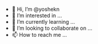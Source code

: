 - 👋 Hi, I’m @yoshekn
- 👀 I’m interested in ...
- 🌱 I’m currently learning ...
- 💞️ I’m looking to collaborate on ...
- 📫 How to reach me ...

<!---
yoshekn/yoshekn is a ✨ special ✨ repository because its `README.md` (this file) appears on your GitHub profile.
You can click the Preview link to take a look at your changes.
--->
